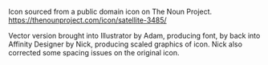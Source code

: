 Icon sourced from a public domain icon on The Noun
Project. https://thenounproject.com/icon/satellite-3485/

Vector version brought into Illustrator by Adam, producing font,
by back into Affinity Designer by Nick, producing scaled graphics of icon.
Nick also corrected some spacing issues on the original icon.